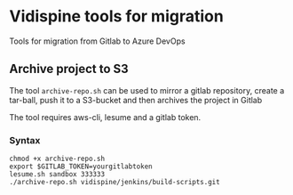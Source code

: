 # Vidispine tools for migration
Tools for migration from Gitlab to Azure DevOps

## Archive project to S3
The tool `archive-repo.sh` can be used to mirror a gitlab repository, create a tar-ball, push it to a S3-bucket and then archives the project in Gitlab

The tool requires aws-cli, lesume and a gitlab token.

### Syntax
```
chmod +x archive-repo.sh  
export $GITLAB_TOKEN=yourgitlabtoken  
lesume.sh sandbox 333333  
./archive-repo.sh vidispine/jenkins/build-scripts.git  
```
